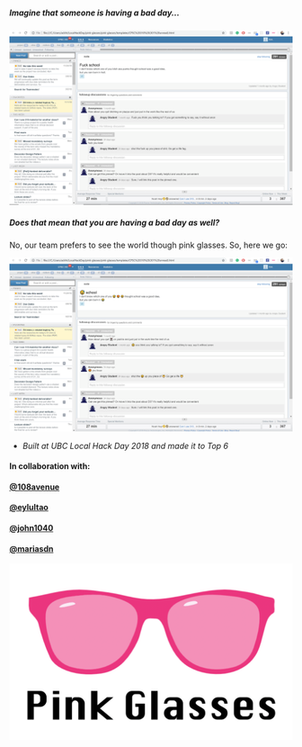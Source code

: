 

##### Imagine that someone is having a bad day...

![](images/readme1.png)



##### Does that mean that you are having a bad day as well?

No, our team prefers to see the world though pink glasses. So, here we go:

![](images/readme2.png)





- *Built at UBC Local Hack Day 2018 and made it to Top 6*



#### In collaboration with:

#### [@108avenue](https://github.com/108thavenue)

#### [@eylultao](https://github.com/eylultao) 

#### [@john1040](https://github.com/john1040)

#### [@mariasdn](https://github.com/mariasdn)





![](images/readme3.png)
